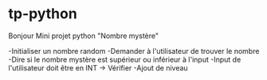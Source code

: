 # tp-python
Bonjour
Mini projet python "Nombre mystère"

-Initialiser un nombre random
-Demander à l'utilisateur de trouver le nombre 
-Dire si le nombre mystère est supérieur ou inférieur à l'input
-Input de l'utilisateur doit être en INT -> Vérifier
-Ajout de niveau